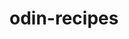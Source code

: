 # odin-recipes
<!-- First web development project via Odin curriculum to set up a basic recipe website!
Will be using the basics of HTML including formatting using <head> <body> and associated elements and incorporating text, links, and images. -->


